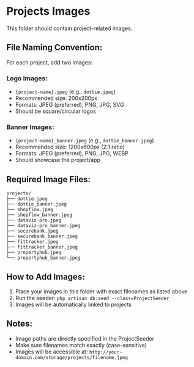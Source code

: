 # Projects Images

This folder should contain project-related images.

## File Naming Convention:

For each project, add two images:

### Logo Images:
- `{project-name}.jpeg` (e.g., `dottie.jpeg`)
- Recommended size: 200x200px
- Formats: JPEG (preferred), PNG, JPG, SVG
- Should be square/circular logos

### Banner Images:
- `{project-name}_banner.jpeg` (e.g., `dottie_banner.jpeg`)
- Recommended size: 1200x600px (2:1 ratio)
- Formats: JPEG (preferred), PNG, JPG, WEBP
- Should showcase the project/app

## Required Image Files:
```
projects/
├── dottie.jpeg
├── dottie_banner.jpeg
├── shopflow.jpeg
├── shopflow_banner.jpeg
├── dataviz-pro.jpeg
├── dataviz-pro_banner.jpeg
├── securebank.jpeg
├── securebank_banner.jpeg
├── fittracker.jpeg
├── fittracker_banner.jpeg
├── propertyhub.jpeg
└── propertyhub_banner.jpeg
```

## How to Add Images:
1. Place your images in this folder with exact filenames as listed above
2. Run the seeder: `php artisan db:seed --class=ProjectSeeder`
3. Images will be automatically linked to projects

## Notes:
- Image paths are directly specified in the ProjectSeeder
- Make sure filenames match exactly (case-sensitive)
- Images will be accessible at: `http://your-domain.com/storage/projects/filename.jpeg`
